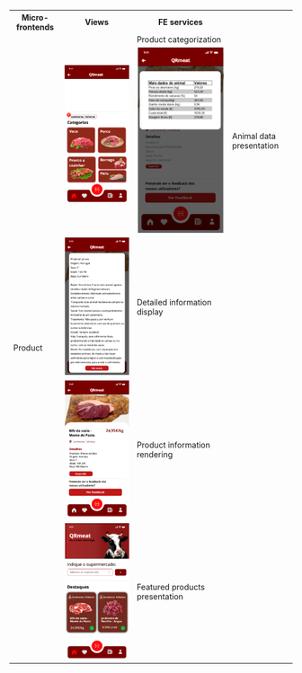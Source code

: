 <table>
  <tr>
    <th>Micro-frontends</th>
    <th>Views</th>
    <th>FE services</th>
  </tr>
  <tr>
    <td rowspan="7">Product</td>
    <td rowspan="2"><img src="../images/categorias.png" ></td>
    <td>Product categorization</td>
  </tr>
  <tr>
    <td><img src="../images/detalhes_carne.png" ></td>
    <td>Animal data presentation</td>
  </tr>
  <tr>
    <td><img src="../images/info_carne.png" ></td>
    <td>Detailed information display</td>
  </tr>
  <tr>
    <td><img src="../images/info_produto.png" ></td>
    <td> Product information rendering</td>
  </tr>
  <tr>
    <td><img src="../images/produtos.png" ></td>
    <td>Featured products presentation</td>
  </tr>

  
</table>